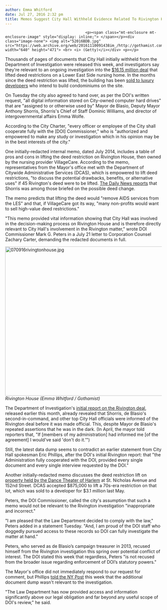 ```yaml
---
author: Emma Whitford
date: Jul 27, 2016 2:32 pm
title: Memos Suggest City Hall Withheld Evidence Related To Rivington House Flip
---
```


	
										<p><span class="mt-enclosure mt-enclosure-image" style="display: inline;"> </span></p><div class="image-none"> <img alt="52016BDB.jpg" src="https://web.archive.org/web/20161110091438im_/http://gothamist.com/attachments/nyc_ewhitford/52016BDB.jpg" width="640" height="471"> <br> <i> (Getty)</i></div> <p></p>

<p>Thousands of pages of documents that City Hall initially withheld from the Department of Investigation were released this week, and investigators say they&apos;re relevant to an ongoing investigation into the <a href="https://web.archive.org/web/20161110091438/http://gothamist.com/2016/04/06/45_rivington_press_conference.php">$16.15 million deal</a> that lifted deed restrictions on a Lower East Side nursing home. In the months since the deed restriction was lifted, the building has been <a href="https://web.archive.org/web/20161110091438/http://gothamist.com/2016/04/06/45_rivington_press_conference.php">sold to luxury developers</a> who intend to build condominiums on the site. </p>

<p>On Tuesday the city also agreed to hand over, as per the DOI&apos;s written request, &quot;all digital information stored on City-owned computer hard drives&quot; that are &quot;assigned to or otherwise used by&quot; Mayor de Blasio, Deputy Mayor Anthony Shorris, Shorris&apos;s Chief of Staff Dominic Williams, and director of intergovernmental affairs Emma Wolfe. </p>

<p>According to the City Charter, &quot;every officer or employee of the City shall cooperate fully with the [DOI] Commissioner,&quot; who is &quot;authorized and empowered to make any study or investigation which in his opinion may be in the best interests of the city.&quot; </p>

<p>One initially-redacted internal memo, dated July 2014, includes a table of pros and cons in lifting the deed restriction on Rivington House, then owned by the nursing provider VillageCare. According to the memo, representatives from the Mayor&apos;s office met with the Department of Citywide Administrative Services (DCAS), which is empowered to lift deed restrictions, &quot;to discuss the potential drawbacks, benefits, or alternative uses&quot; if 45 Rivington&apos;s deed were to be lifted. <a href="https://web.archive.org/web/20161110091438/http://www.nydailynews.com/news/politics/de-blasio-officials-covering-deed-restriction-memos-article-1.2727068">The Daily News reports</a> that Shorris was among those briefed on the possible deed change. </p>

<p>The memo predicts that lifting the deed would &quot;remove AIDS services from the LES&quot; and that, if VillageCare got its way, &quot;many non-profits would want to sell high-value deed restrictions.&quot;</p>

<p>&quot;This memo provided vital information showing that City Hall was involved in the decision-making process on Rivington House and is therefore directly relevant to City Hall&apos;s involvement in the Rivington matter,&quot; wrote DOI Commissioner Mark G. Peters in a July 21 letter to Corporation Counsel Zachary Carter, demanding the redacted documents in full.</p>

<p><span class="mt-enclosure mt-enclosure-image" style="display: inline;"> </span></p><div class="image-none"> <img alt="070916rivingtonhouse.jpg" src="https://web.archive.org/web/20161110091438im_/http://gothamist.com/attachments/nyc_ewhitford/070916rivingtonhouse.jpg" width="640" height="480"> <br> <i> Rivington House (Emma Whitford / Gothamist) </i></div> <p></p>

<p>The Department of Investigation&apos;s <a href="https://web.archive.org/web/20161110091438/http://gothamist.com/2016/07/14/doi_rivington_house_report.php">initial report on the Rivington deal</a>, released earlier this month, already revealed that Shorris, de Blasio&apos;s second-in-command, and other top City Hall officials were informed of the Rivington deal before it was made official. This, despite Mayor de Blasio&apos;s repeated assertions that he was in the dark. (In April, the mayor told reporters that, &quot;If [members of my administration] had informed me [of the agreement] I would&apos;ve said &apos;don&apos;t do it.&apos;&quot;)</p>

<p>Still, the latest data dump seems to contradict an earlier statement from City Hall spokesman Eric Phillips, after the DOI&apos;s initial Rivington report: that &quot;the Administration fully cooperated with the DOI, provided every single document and every single interview requested by the DOI.&quot; </p>

<p>Another initially-redacted memo discusses the deed restriction lift on <a href="https://web.archive.org/web/20161110091438/http://gothamist.com/2016/05/13/harlem_lot_developers.php">property held by the Dance Theater of Harlem</a> at St. Nicholas Avenue and 152nd Street. DCAS accepted $875,000 to lift a 70s-era restriction on that lot, which was sold to a developer for  $3.1 million last May. </p>

<p>Peters, the DOI Commissioner, called the city&apos;s assumption that such a memo would not be relevant to the Rivington investigation &quot;inappropriate and incorrect.&quot; </p>

<p>&quot;I am pleased that the Law Department decided to comply with the law,&quot; Peters added in a statement Tuesday. &quot;And, I am proud of the DOI staff who doggedly pursued access to these records so DOI can fully investigate the matter at hand.&quot; </p>

<p>Peters, who served as de Blasio&#x2019;s campaign treasurer in 2013, recused himself from the Rivington investigation this spring over potential conflict of interest. The DOI stated this week that regardless, Peters &quot;is not recused from the broader issue regarding enforcement of DOI&#x2019;s statutory powers.&quot;</p>

<p>The Mayor&apos;s office did not immediately respond to our request for comment, but Phillips <a href="https://web.archive.org/web/20161110091438/http://nypost.com/2016/07/26/nursing-home-probe-pits-city-agencies-against-each-other/">told the NY Post</a> this week that the additional document dump wasn&apos;t relevant to the investigation. </p>

<p>&quot;The Law Department has now provided access and information significantly above our legal obligation and far beyond any useful scope of DOI&apos;s review,&quot; he said. </p>					
										
									
				